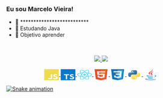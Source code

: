 ### Eu sou  Marcelo Vieira!

- 🔭 **************************
- 🌱 Estudando Java
- 👯 Objetivo aprender
##
<br>
<div align="center">
  <a href="https://github.com/cecelo01">
  <img height="180em" src="https://github-readme-stats.vercel.app/api?username=cecelo01&show_icons=true&theme=dark&include_all_commits=true&count_private=true"/>
  <img height="180em" src="https://github-readme-stats.vercel.app/api/top-langs/?username=cecelo01&layout=compact&langs_count=7&theme=dark"/>
</div>
<br>
<div align="center" style="display: inline_block">
  <img align="center" alt=Js" height="30" width="40" src="https://raw.githubusercontent.com/devicons/devicon/master/icons/javascript/javascript-plain.svg">
  <img align="center" alt="Ts" height="30" width="40" src="https://raw.githubusercontent.com/devicons/devicon/master/icons/typescript/typescript-plain.svg">
  <img align="center" alt="React" height="30" width="40" src="https://raw.githubusercontent.com/devicons/devicon/master/icons/react/react-original.svg">
  <img align="center" alt="HTML" height="30" width="40" src="https://raw.githubusercontent.com/devicons/devicon/master/icons/html5/html5-original.svg">
  <img align="center" alt="CSS" height="30" width="40" src="https://raw.githubusercontent.com/devicons/devicon/master/icons/css3/css3-original.svg">
  <img align="center" alt="Python" height="30" width="40" src="https://raw.githubusercontent.com/devicons/devicon/master/icons/python/python-original.svg">
  <img align="center" alt="Java" height="30" width="40" src="https://raw.githubusercontent.com/devicons/devicon/master/icons/java/java-original.svg">
</div>

 ![Snake animation](https://github.com/cecelo01/cecelo01/blob/output/github-contribution-grid-snake.svg)
